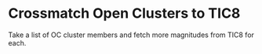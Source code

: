 # Crossmatch Open Clusters to TIC8

Take a list of OC cluster members and fetch more magnitudes
from TIC8 for each.


